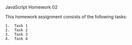 JavaScript Homework 02

This homework assignment consists of the following tasks:

    1.	Task 1
    2.	Task 2
    3.	Task 3
    4.	Task 4
